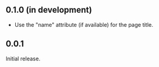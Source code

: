 0.1.0 (in development)
----------------------

- Use the "name" attribute (if available) for the page title.


0.0.1
-----

Initial release.
